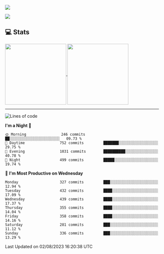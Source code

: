 [![](https://readme-typing-svg.demolab.com?font=Fira+Code&size=30&lines=你好,+欢迎光临;Hello,+welcome)](https://git.io/typing-svg)

![](https://count.getloli.com/get/@:wu-clan?theme=asoul)

## 💻 Stats

<a href="https://github.com/anuraghazra/github-readme-stats">
  <img height=200 align="center" src="https://github-readme-stats.vercel.app/api?username=wu-clan&count_private=true&show_icons=true&rank_icon=percentile&card_width=300"  alt=""/>
</a>
<a href="https://github.com/anuraghazra/convoychat">
  <img height=200 align="center" src="https://github-readme-stats.vercel.app/api/top-langs/?username=wu-clan&layout=compact&langs_count=8&card_width=300"  alt=""/>
</a>

---

<!--START_SECTION:waka-->
![Lines of code](https://img.shields.io/badge/From%20Hello%20World%20I%27ve%20Written-1.5%20million%20lines%20of%20code-blue)

**I'm a Night 🦉** 

```text
🌞 Morning                246 commits         ██░░░░░░░░░░░░░░░░░░░░░░░   09.73 % 
🌆 Daytime                752 commits         ███████░░░░░░░░░░░░░░░░░░   29.75 % 
🌃 Evening                1031 commits        ██████████░░░░░░░░░░░░░░░   40.78 % 
🌙 Night                  499 commits         █████░░░░░░░░░░░░░░░░░░░░   19.74 % 
```
📅 **I'm Most Productive on Wednesday** 

```text
Monday                   327 commits         ███░░░░░░░░░░░░░░░░░░░░░░   12.94 % 
Tuesday                  432 commits         ████░░░░░░░░░░░░░░░░░░░░░   17.09 % 
Wednesday                439 commits         ████░░░░░░░░░░░░░░░░░░░░░   17.37 % 
Thursday                 355 commits         ████░░░░░░░░░░░░░░░░░░░░░   14.04 % 
Friday                   358 commits         ████░░░░░░░░░░░░░░░░░░░░░   14.16 % 
Saturday                 281 commits         ███░░░░░░░░░░░░░░░░░░░░░░   11.12 % 
Sunday                   336 commits         ███░░░░░░░░░░░░░░░░░░░░░░   13.29 % 
```



 Last Updated on 02/08/2023 16:20:38 UTC
<!--END_SECTION:waka-->
